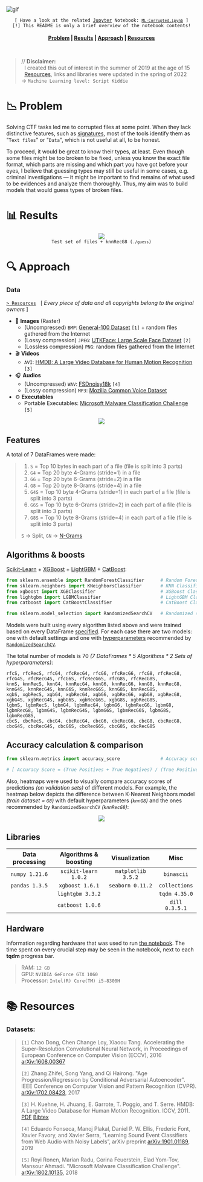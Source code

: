 ![gif](images/gif.gif)

<p align="center">
	<code>[ Have a look at the related <a href="https://github.com/jupyter/notebook">Jupyter</a> Notebook: <a href="ML-Corrupted.ipynb"><code>ML-Corrupted.ipynb</code></a> ]</code><br>
	<code>[!] This README is only a brief overview of the notebook contents!</code><br><br>
	<b>
		<a href="#-problem">Problem</a> | 
		<a href="#-results">Results</a> | 
		<a href="#-approach">Approach</a> | 
		<a href="#-resources">Resources</a>
	</b>
</p><br>

> // **Disclaimer:**<br>
> &nbsp; I created this out of interest in the summer of 2019 at the age of 15<br>
> &nbsp; [Resources](#-resources), links and libraries were updated in the spring of 2022<br>
> → `Machine Learning level: Script Kiddie`

# 📉 Problem
Solving CTF tasks led me to corrupted files at some point. When they lack distinctive features, such as [signatures](https://en.wikipedia.org/wiki/List_of_file_signatures), most of the tools identify them as "`Text files`" or "`Data`", which is not useful at all, to be honest.

To proceed, it would be great to know their types, at least.
Even though some files might be too broken to be fixed, unless you know the exact file format, which parts are missing and which part you have got before your eyes, I believe that guessing types may still be useful in some cases, e.g. criminal investigations — it might be important to find remains of what used to be evidences and analyze them thoroughly. 
Thus, my aim was to build models that would guess types of broken files.

# 📊 Results

<p align="center">
	<img src="images/overview.gif" /><br>
	<code align="center">Test set of files + knnRecG8 (<code>./guess</code>)</code>
</p>



# 🔍 Approach
### Data
[`> Resources`](#-resources) &nbsp; [ _Every piece of data and all copyrights belong to the original owners_ ]

- 🎨 **Images** (Raster)
    - (Uncompressed) `BMP`: [General-100 Dataset](http://mmlab.ie.cuhk.edu.hk/projects/FSRCNN.html) `[1]` + random files gathered from the Internet
    - (Lossy compression) `JPEG`: [UTKFace: Large Scale Face Dataset](https://susanqq.github.io/UTKFace/) `[2]`
    - (Lossless compression) `PNG`: random files gathered from the Internet
- 🎬 **Videos**
    - `AVI`: [HMDB: A Large Video Database for Human Motion Recognition](http://serre-lab.clps.brown.edu/resource/hmdb-a-large-human-motion-database/) `[3]`
- 🎧 **Audios**
    - (Uncompressed) `WAV`: [FSDnoisy18k](http://www.eduardofonseca.net/FSDnoisy18k/) `[4]`
    - (Lossy compression) `MP3`: [Mozilla Common Voice Dataset](https://commonvoice.mozilla.org/en/datasets)
- ⚙️ **Executables**
    - Portable Executables: [Microsoft Malware Classification Challenge](https://www.kaggle.com/c/malware-classification/) `[5]`

<p alt="File formats distribution + file count histogram" align="center"><img src="images/files.png"/></p>


## Features
A total of 7 DataFrames were made:
> 1. `S`   = Top 10 bytes in each part of a file (file is split into 3 parts)
> 2. `G4`  = Top 20 byte 4-Grams (stride=1) in a file
> 3. `G6`  = Top 20 byte 6-Grams (stride=2) in a file
> 4. `G8`  = Top 20 byte 8-Grams (stride=4) in a file
> 5. `G4S` = Top 10 byte 4-Grams (stride=1) in each part of a file (file is split into 3 parts)
> 6. `G6S` = Top 10 byte 6-Grams (stride=2) in each part of a file (file is split into 3 parts)
> 7. `G8S` = Top 10 byte 8-Grams (stride=4) in each part of a file (file is split into 3 parts)
> 
> `S` → Split, `GN` → [N-Grams](https://en.wikipedia.org/wiki/N-gram)


## Algorithms & boosts
[Scikit-Learn](https://github.com/scikit-learn/scikit-learn) + [XGBoost](https://github.com/dmlc/xgboost) + [LightGBM](https://github.com/microsoft/LightGBM) + [CatBoost](https://github.com/catboost/catboost):
```python
from sklearn.ensemble import RandomForestClassifier      # Random Forest Classifier
from sklearn.neighbors import KNeighborsClassifier       # KNN Classifier
from xgboost import XGBClassifier                        # XGBoost Classifier
from lightgbm import LGBMClassifier                      # LightGBM Classifier
from catboost import CatBoostClassifier                  # CatBoost Classifier

from sklearn.model_selection import RandomizedSearchCV   # Randomized search on hyperparameters
```
Models were built using every algorithm listed above and were trained based on every DataFrame [specified](#features). For each case there are two models: one with default settings and one with [hyperparameters](https://en.wikipedia.org/wiki/Hyperparameter_(machine_learning)) recommended by [`RandomizedSearchCV`](https://scikit-learn.org/stable/modules/generated/sklearn.model_selection.RandomizedSearchCV.html). 


The total number of models is 70 _(7 DataFrames * 5 Algorithms * 2 Sets of hyperparameters)_:
```
rfcS, rfcRecS, rfcG4, rfcRecG4, rfcG6, rfcRecG6, rfcG8, rfcRecG8, rfcG4S, rfcRecG4S, rfcG6S, rfcRecG6S, rfcG8S, rfcRecG8S,
knnS, knnRecS, knnG4, knnRecG4, knnG6, knnRecG6, knnG8, knnRecG8, knnG4S, knnRecG4S, knnG6S, knnRecG6S, knnG8S, knnRecG8S,
xgbS, xgbRecS, xgbG4, xgbRecG4, xgbG6, xgbRecG6, xgbG8, xgbRecG8, xgbG4S, xgbRecG4S, xgbG6S, xgbRecG6S, xgbG8S, xgbRecG8S,
lgbmS, lgbmRecS, lgbmG4, lgbmRecG4, lgbmG6, lgbmRecG6, lgbmG8, lgbmRecG8, lgbmG4S, lgbmRecG4S, lgbmG6S, lgbmRecG6S, lgbmG8S, lgbmRecG8S,
cbcS, cbcRecS, cbcG4, cbcRecG4, cbcG6, cbcRecG6, cbcG8, cbcRecG8, cbcG4S, cbcRecG4S, cbcG6S, cbcRecG6S, cbcG8S, cbcRecG8S
```


## Accuracy calculation & comparison
```python
from sklearn.metrics import accuracy_score               # Accuracy score

# [ Accuracy Score = (True Positives + True Negatives) / (True Positives + False Positives + True Negatives + False Negatives) ]
```

Also, heatmaps were used to visually compare accuracy scores of predictions _(on validation sets)_ of different models. For example, the heatmap below depicts the difference between K-Nearest Neighbors model _(train dataset = `G8`)_ with default hyperparameters _(`knnG8`)_ and the ones recommended by `RandomizedSearchCV` _(`knnRecG8`)_:

<p alt="Heatmap (KNN, G8)" align="center"><img src="images/knnexample.png"/></p>


## Libraries
| Data processing | Algorithms & boosting | Visualization | Misc |
| :-: | :-: | :-: | :-: |
| `numpy 1.21.6` | `scikit-learn 1.0.2` | `matplotlib 3.5.2` | `binascii` |
| `pandas 1.3.5` | `xgboost 1.6.1` | `seaborn 0.11.2` | `collections` |
| | `lightgbm 3.3.2` | | `tqdm 4.35.0` |
| | `catboost 1.0.6` | | `dill 0.3.5.1` |
	
	
## Hardware
Information regarding hardware that was used to run [the notebook](ML-Corrupted.ipynb).
The time spent on every crucial step may be seen in the notebook, next to each **tqdm** progress bar.

> RAM: `12 GB`<br>
> GPU: `NVIDIA GeForce GTX 1060`<br>
> Processor: `Intel(R) Core(TM) i5-8300H`



# 📚 Resources
### Datasets:
>`[1]` Chao Dong, Chen Change Loy, Xiaoou Tang. Accelerating the Super-Resolution Convolutional Neural Network, in Proceedings of European Conference on Computer Vision (ECCV), 2016 [arXiv:1608.00367](https://arxiv.org/abs/1608.00367)<br>
>
>`[2]` Zhang Zhifei, Song Yang, and Qi Hairong. "Age Progression/Regression by Conditional Adversarial Autoencoder". IEEE Conference on Computer Vision and Pattern Recognition (CVPR). [arXiv:1702.08423](https://arxiv.org/abs/1702.08423), 2017<br>
>
>`[3]` H. Kuehne, H. Jhuang, E. Garrote, T. Poggio, and T. Serre. HMDB: A Large Video Database for Human Motion Recognition. ICCV, 2011. [PDF](http://serre-lab.clps.brown.edu/wp-content/uploads/2012/08/Kuehne_etal_iccv11.pdf) [Bibtex](http://serre-lab.clps.brown.edu/wp-content/uploads/2013/10/Kuehne_etal_iccv11.bib)<br>
>
>`[4]` Eduardo Fonseca, Manoj Plakal, Daniel P. W. Ellis, Frederic Font, Xavier Favory, and Xavier Serra, “Learning Sound Event Classifiers from Web Audio with Noisy Labels”, arXiv preprint [arXiv:1901.01189](https://arxiv.org/abs/1901.01189), 2019<br>
>
>`[5]` Royi Ronen, Marian Radu, Corina Feuerstein, Elad Yom-Tov, Mansour Ahmadi. "Microsoft Malware Classification Challenge". [arXiv:1802.10135](https://arxiv.org/abs/1802.10135), 2018
